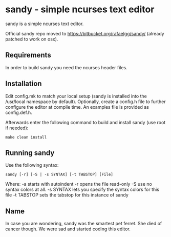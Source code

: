 sandy - simple ncurses text editor
==================================
sandy is a simple ncurses text editor.

Official sandy repo moved to https://bitbucket.org/rafaelgg/sandy/ (already patched to work on osx).


Requirements
------------
In order to build sandy you need the ncurses header files.


Installation
------------
Edit config.mk to match your local setup (sandy is installed into the
/usr/local namespace by default). Optionally, create a config.h file to 
further configure the editor at compile time. An examples file is provided as 
config.def.h.

Afterwards enter the following command to build and install sandy (use root if
needed):

    make clean install


Running sandy
-------------
Use the following syntax:

	sandy [-r] [-S | -s SYNTAX] [-t TABSTOP] [File]

Where:
-a starts with autoindent
-r opens the file read-only
-S use no syntax colors at all.
-s SYNTAX  lets you specify the syntax colors for this file
-t TABSTOP sets the tabstop for this instance of sandy


Name
----
In case you are wondering, sandy was the smartest pet ferret. She died of
cancer though. We were sad and started coding this editor.


